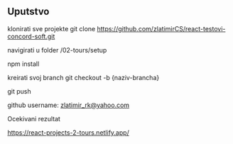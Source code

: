 ## Uputstvo

klonirati sve projekte git clone https://github.com/zlatimirCS/react-testovi-concord-soft.git

navigirati u folder /02-tours/setup

npm install

kreirati svoj branch git checkout -b {naziv-brancha}

git push

github username: zlatimir_rk@yahoo.com

Ocekivani rezultat 

https://react-projects-2-tours.netlify.app/
